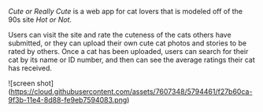 *Cute or Really Cute* is a web app for cat lovers that is modeled off of the 90s site *Hot or Not.*

Users can visit the site and rate the cuteness of the cats others have submitted, or they can upload their own cute cat photos and stories to be rated by others. Once a cat has been uploaded, users can search for their cat by its name or ID number, and then can see the average ratings their cat has received.

![screen shot] (https://cloud.githubusercontent.com/assets/7607348/5794461/f27b60ca-9f3b-11e4-8d88-fe9eb7594083.png)
